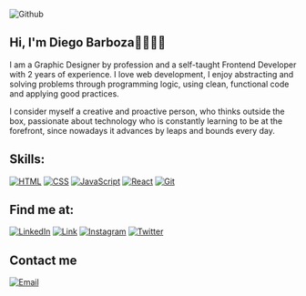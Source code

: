 

![Github](https://user-images.githubusercontent.com/73412079/157743343-5b0ec245-f639-4403-89ea-912542bbe92b.jpg)

## Hi, I'm Diego Barboza👋🏻👨‍💻

I am a Graphic Designer by profession and a self-taught Frontend Developer with 2 years of experience. I love web development, I enjoy abstracting and solving problems through programming logic, using clean, functional code and applying good practices.

I consider myself a creative and proactive person, who thinks outside the box, passionate about technology who is constantly learning to be at the forefront, since nowadays it advances by leaps and bounds every day.

## Skills:

[![HTML](https://img.shields.io/badge/HTML-e34c26?style=for-the-badge&logo=html5&logoColor=white&labelColor=101010)]()
[![CSS](https://img.shields.io/badge/CSS-26ade4?style=for-the-badge&logo=css3&logoColor=white&labelColor=101010)]()
[![JavaScript](https://img.shields.io/badge/JavaScript-F7DF1E?style=for-the-badge&logo=javascript&logoColor=white&labelColor=101010)]()
[![React](https://img.shields.io/badge/React-61dafb?style=for-the-badge&logo=react&logoColor=white&labelColor=101010)]()
[![Git](https://img.shields.io/badge/Git-f1502f?style=for-the-badge&logo=git&logoColor=white&labelColor=101010)]()

## Find me at:

[![LinkedIn](https://img.shields.io/badge/LinkedIn-0077B5?style=for-the-badge&logo=linkedin&logoColor=white&labelColor=101010)](https://www.linkedin.com/in/barbozadiego)
[![Link](https://img.shields.io/badge/Link_Site-39E09B?style=for-the-badge&logo=Linktree&logoColor=white&labelColor=101010)](https://barbozadiego.com{:target="_blank"})
[![Instagram](https://img.shields.io/badge/Instagram-E4405F?style=for-the-badge&logo=instagram&logoColor=white&labelColor=101010)](https://instagram.com/barbozadiego_dev)
[![Twitter](https://img.shields.io/badge/Twitter-1DA1F2?style=for-the-badge&logo=twitter&logoColor=white&labelColor=101010)](https://twitter.com/barbozadiego_)

## Contact me

[![Email](https://img.shields.io/badge/diegojose1994@gmail.com-D14836?style=for-the-badge&logo=gmail&logoColor=white&labelColor=101010)](mailto:diegojose1994@gmail.com)


